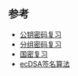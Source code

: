 ## 参考

+ [公钥密码复习](https://www.cnblogs.com/pam-sh/p/16778293.html)
+ [分组密码复习](https://www.cnblogs.com/pam-sh/p/16790995.html)
+ [国密复习](https://www.cnblogs.com/pam-sh/p/16888492.html)
+ [ecDSA签名算法](https://www.cnblogs.com/pam-sh/p/16875726.html)
